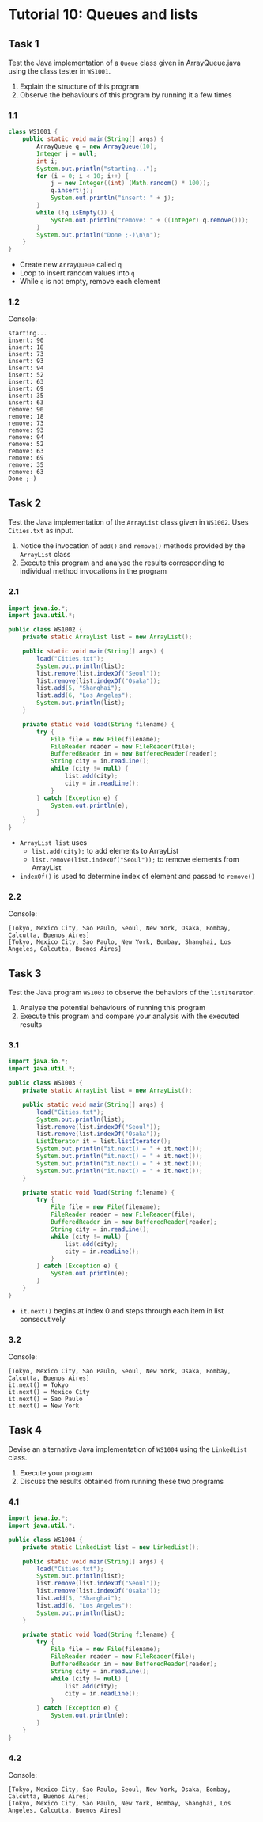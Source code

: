 # Tutorial 10: Queues and lists

## Task 1

Test the Java implementation of a `Queue` class given in ArrayQueue.java using the class tester in `WS1001`.

1. Explain the structure of this program
2. Observe the behaviours of this program by running it a few times

### 1.1

``` java
class WS1001 {
	public static void main(String[] args) {
		ArrayQueue q = new ArrayQueue(10);
		Integer j = null;
		int i;
		System.out.println("starting...");
		for (i = 0; i < 10; i++) {
			j = new Integer((int) (Math.random() * 100));
			q.insert(j);
			System.out.println("insert: " + j);
		}
		while (!q.isEmpty()) {
			System.out.println("remove: " + ((Integer) q.remove()));
		}
		System.out.println("Done ;-)\n\n");
	}
}
```

- Create new `ArrayQueue` called `q`
- Loop to insert random values into `q`
- While `q` is not empty, remove each element

### 1.2

Console:

```
starting...
insert: 90
insert: 18
insert: 73
insert: 93
insert: 94
insert: 52
insert: 63
insert: 69
insert: 35
insert: 63
remove: 90
remove: 18
remove: 73
remove: 93
remove: 94
remove: 52
remove: 63
remove: 69
remove: 35
remove: 63
Done ;-)
```

## Task 2

Test the Java implementation of the `ArrayList` class given in `WS1002`. Uses `Cities.txt` as input.

1. Notice the invocation of `add()` and `remove()` methods provided by the `ArrayList` class
2. Execute this program and analyse the results corresponding to individual method invocations in the program

### 2.1

``` java
import java.io.*;
import java.util.*;

public class WS1002 {
	private static ArrayList list = new ArrayList();

	public static void main(String[] args) {
		load("Cities.txt");
		System.out.println(list);
		list.remove(list.indexOf("Seoul"));
		list.remove(list.indexOf("Osaka"));
		list.add(5, "Shanghai");
		list.add(6, "Los Angeles");
		System.out.println(list);
	}

	private static void load(String filename) {
		try {
			File file = new File(filename);
			FileReader reader = new FileReader(file);
			BufferedReader in = new BufferedReader(reader);
			String city = in.readLine();
			while (city != null) {
				list.add(city);
				city = in.readLine();
			}
		} catch (Exception e) {
			System.out.println(e);
		}
	}
}
```

- `ArrayList list` uses
	- `list.add(city);` to add elements to ArrayList
	- `list.remove(list.indexOf("Seoul"));` to remove elements from ArrayList
- `indexOf()` is used to determine index of element and passed to `remove()`

### 2.2

Console:

```
[Tokyo, Mexico City, Sao Paulo, Seoul, New York, Osaka, Bombay, Calcutta, Buenos Aires]
[Tokyo, Mexico City, Sao Paulo, New York, Bombay, Shanghai, Los Angeles, Calcutta, Buenos Aires]
```

## Task 3

Test the Java program `WS1003` to observe the behaviors of the `listIterator`.

1. Analyse the potential behaviours of running this program
2. Execute this program and compare your analysis with the executed results

### 3.1

``` java
import java.io.*;
import java.util.*;

public class WS1003 {
	private static ArrayList list = new ArrayList();

	public static void main(String[] args) {
		load("Cities.txt");
		System.out.println(list);
		list.remove(list.indexOf("Seoul"));
		list.remove(list.indexOf("Osaka"));
		ListIterator it = list.listIterator();
		System.out.println("it.next() = " + it.next());
		System.out.println("it.next() = " + it.next());
		System.out.println("it.next() = " + it.next());
		System.out.println("it.next() = " + it.next());
	}

	private static void load(String filename) {
		try {
			File file = new File(filename);
			FileReader reader = new FileReader(file);
			BufferedReader in = new BufferedReader(reader);
			String city = in.readLine();
			while (city != null) {
				list.add(city);
				city = in.readLine();
			}
		} catch (Exception e) {
			System.out.println(e);
		}
	}
}
```

- `it.next()` begins at index 0 and steps through each item in list consecutively

### 3.2

Console:

```
[Tokyo, Mexico City, Sao Paulo, Seoul, New York, Osaka, Bombay, Calcutta, Buenos Aires]
it.next() = Tokyo
it.next() = Mexico City
it.next() = Sao Paulo
it.next() = New York
```

## Task 4

Devise an alternative Java implementation of `WS1004` using the `LinkedList` class.

1. Execute your program
2. Discuss the results obtained from running these two programs

### 4.1

``` java
import java.io.*;
import java.util.*;

public class WS1004 {
	private static LinkedList list = new LinkedList();

	public static void main(String[] args) {
		load("Cities.txt");
		System.out.println(list);
		list.remove(list.indexOf("Seoul"));
		list.remove(list.indexOf("Osaka"));
		list.add(5, "Shanghai");
		list.add(6, "Los Angeles");
		System.out.println(list);
	}

	private static void load(String filename) {
		try {
			File file = new File(filename);
			FileReader reader = new FileReader(file);
			BufferedReader in = new BufferedReader(reader);
			String city = in.readLine();
			while (city != null) {
				list.add(city);
				city = in.readLine();
			}
		} catch (Exception e) {
			System.out.println(e);
		}
	}
}
```

### 4.2

Console:

```
[Tokyo, Mexico City, Sao Paulo, Seoul, New York, Osaka, Bombay, Calcutta, Buenos Aires]
[Tokyo, Mexico City, Sao Paulo, New York, Bombay, Shanghai, Los Angeles, Calcutta, Buenos Aires]
```
